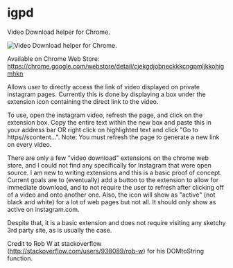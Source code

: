# igpd
Video Download helper for Chrome.

![Video Download helper for Chrome.](https://lh3.googleusercontent.com/RcuRTIX7-npjii50Z9rpTitIS4Uxe0gRSgOnlSMsGhHqDDjKZpWlhzvBzMSSTjJYv4Cv5gGmWQ=w640-h400-e365)

Available on Chrome Web Store: https://chrome.google.com/webstore/detail/cjekgdjobneckkkcngpmljkkohigmhkn



Allows user to directly access the link of video displayed on private instagram pages. Currently this is done by displaying a box under the extension icon containing the direct link to the video.

To use, open the instagram video, refresh the page, and click on the extension box. Copy the entire text within the new box and paste this in your address bar OR right click on highlighted text and click "Go to https//scontent...". Note: You must refresh the page to generate a new link on every video.

There are only a few "video download" extensions on the chrome web store, and I could not find any specifically for Instagram that were open source. I am new to writing extensions and this is a basic proof of concept. Current goals are to (eventually) add a button to the extension to allow for immediate download, and to not require the user to refresh after clicking off of a video and onto another one. Also, the icon will show as "active" (not black and white) for a lot of web pages but not all. It should only show as active on instagram.com.

Despite that, it is a basic extension and does not require visiting any sketchy 3rd party site, as is usually the case. 

Credit to Rob W at stackoverflow (http://stackoverflow.com/users/938089/rob-w) for his DOMtoString function.
